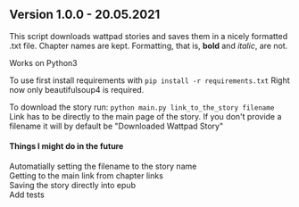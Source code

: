 ## Version 1.0.0 - 20.05.2021
This script downloads wattpad stories and saves them in a nicely formatted .txt file. Chapter names are kept. Formatting, that is, **bold** and _italic_, are not.

Works on Python3

To use first install requirements with 
`pip install -r requirements.txt`
Right now only beautifulsoup4 is required.

To download the story run:
`python main.py link_to_the_story filename`
Link has to be directly to the main page of the story.
If you don't provide a filename it will by default be "Downloaded Wattpad Story"

#### Things I might do in the future
Automatially setting the filename to the story name  
Getting to the main link from chapter links  
Saving the story directly into epub  
Add tests  